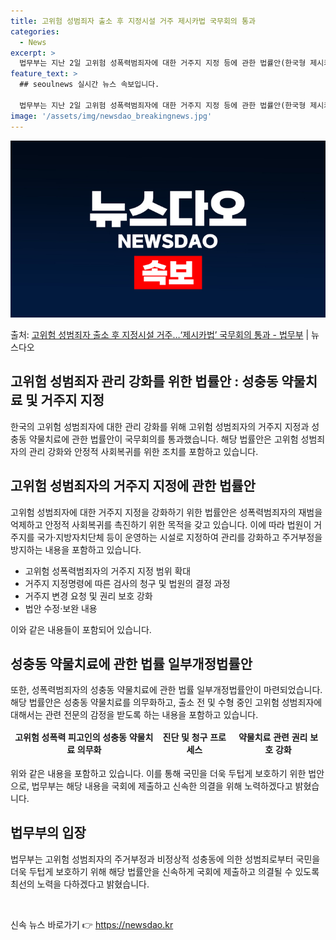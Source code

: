 ```yaml
---
title: 고위험 성범죄자 출소 후 지정시설 거주 제시카법 국무회의 통과
categories:
  - News
excerpt: >
  법무부는 지난 2일 고위험 성폭력범죄자에 대한 거주지 지정 등에 관한 법률안(한국형 제시카법)과 성폭력범죄자…
feature_text: >
  ## seoulnews 실시간 뉴스 속보입니다.

  법무부는 지난 2일 고위험 성폭력범죄자에 대한 거주지 지정 등에 관한 법률안(한국형 제시카법)과 성폭력범죄자…
image: '/assets/img/newsdao_breakingnews.jpg'
---
```


![뉴스다오 속보](/assets/img/newsdao_breakingnews.jpg)

<p>출처: <a href="https://newsdao.kr/2919" rel="dofollow">고위험 성범죄자 출소 후 지정시설 거주…‘제시카법’ 국무회의 통과 - 법무부</a> | 뉴스다오</p>

<h2 data-ke-size="size26">고위험 성범죄자 관리 강화를 위한 법률안 : 성충동 약물치료 및 거주지 지정</h2>
<p data-ke-size="size16">한국의 고위험 성범죄자에 대한 관리 강화를 위해 고위험 성범죄자의 거주지 지정과 성충동 약물치료에 관한 법률안이 국무회의를 통과했습니다. 해당 법률안은 고위험 성범죄자의 관리 강화와 안정적 사회복귀를 위한 조치를 포함하고 있습니다.</p>

<h2 data-ke-size="size24">고위험 성범죄자의 거주지 지정에 관한 법률안</h2>
<p data-ke-size="size16">고위험 성범죄자에 대한 거주지 지정을 강화하기 위한 법률안은 성폭력범죄자의 재범을 억제하고 안정적 사회복귀를 촉진하기 위한 목적을 갖고 있습니다. 이에 따라 법원이 거주지를 국가·지방자치단체 등이 운영하는 시설로 지정하여 관리를 강화하고 주거부정을 방지하는 내용을 포함하고 있습니다.</p>
<ul>
<li>고위험 성폭력범죄자의 거주지 지정 범위 확대</li>
<li>거주지 지정명령에 따른 검사의 청구 및 법원의 결정 과정</li>
<li>거주지 변경 요청 및 권리 보호 강화</li>
<li>법안 수정·보완 내용</li>
</ul>
<p data-ke-size="size16">이와 같은 내용들이 포함되어 있습니다.</p>

<h2 data-ke-size="size24">성충동 약물치료에 관한 법률 일부개정법률안</h2>
<p data-ke-size="size16">또한, 성폭력범죄자의 성충동 약물치료에 관한 법률 일부개정법률안이 마련되었습니다. 해당 법률안은 성충동 약물치료를 의무화하고, 출소 전 및 수형 중인 고위험 성범죄자에 대해서는 관련 전문의 감정을 받도록 하는 내용을 포함하고 있습니다.</p>
<table>
<thead>
<tr>
<td style="text-align: center; height: 17px;"><b>고위험 성폭력 피고인의 성충동 약물치료 의무화</b></td>
<td style="text-align: center; height: 17px;"><b>진단 및 청구 프로세스</b></td>
<td style="text-align: center; height: 17px;"><b>약물치료 관련 권리 보호 강화</b></td>
</tr>
</thead>
</table>
<p data-ke-size="size16">위와 같은 내용을 포함하고 있습니다. 이를 통해 국민을 더욱 두텁게 보호하기 위한 법안으로, 법무부는 해당 내용을 국회에 제출하고 신속한 의결을 위해 노력하겠다고 밝혔습니다.</p>

<h2 data-ke-size="size24">법무부의 입장</h2>
<p data-ke-size="size16">법무부는 고위험 성범죄자의 주거부정과 비정상적 성충동에 의한 성범죄로부터 국민을 더욱 두텁게 보호하기 위해 해당 법률안을 신속하게 국회에 제출하고 의결될 수 있도록 최선의 노력을 다하겠다고 밝혔습니다.</p>
<p data-ke-size="size16">&nbsp;</p>
 

신속 뉴스 바로가기 👉 <a href="https://newsdao.kr" rel="dofollow">https://newsdao.kr</a>


